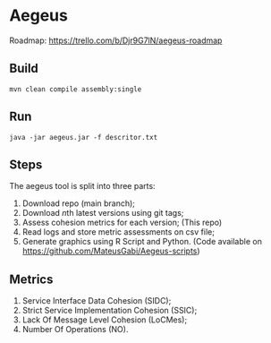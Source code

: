 # Aegeus

Roadmap: https://trello.com/b/Djr9G7lN/aegeus-roadmap


## Build
`mvn clean compile assembly:single`

## Run
`java -jar aegeus.jar -f descritor.txt`

## Steps

The aegeus tool is split into three parts:
1. Download repo (main branch);
2. Download *n*th latest versions using git tags;
3. Assess cohesion metrics for each version; (This repo)
4. Read logs and store metric assessments on csv file;
5. Generate graphics using R Script and Python. (Code available on https://github.com/MateusGabi/Aegeus-scripts)

## Metrics

1. Service Interface Data Cohesion (SIDC);
1. Strict Service Implementation Cohesion (SSIC);
1. Lack Of Message Level Cohesion (LoCMes);
1. Number Of Operations (NO).
